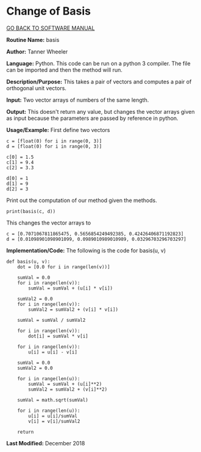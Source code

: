 # Change of Basis

[GO BACK TO SOFTWARE MANUAL](https://tannerwheeler.github.io/math4610/softwareManual/softwareManual)

**Routine Name:** basis

**Author:** Tanner Wheeler

**Language:** Python. This code can be run on a python 3 compiler. The file can be imported and then the method will run.

**Description/Purpose:** This takes a pair of vectors and computes a pair of orthogonal unit vectors. 

**Input:** Two vector arrays of numbers of the same length.

**Output:** This doesn't return any value, but changes the vector arrays given as input because the parameters are passed by reference in python.

**Usage/Example:** 
First define two vectors
```
c = [float(0) for i in range(0, 3)]
d = [float(0) for i in range(0, 3)]

c[0] = 1.5
c[1] = 9.4
c[2] = 3.3

d[0] = 1
d[1] = 9
d[2] = 3
```
Print out the computation of our method given the methods.
```
print(basis(c, d))
```
This changes the vector arrays to
```
c = [0.7071067811865475, 0.5656854249492385, 0.42426406871192823]
d = [0.01098901098901099, 0.0989010989010989, 0.03296703296703297]
```


**Implementation/Code:** The following is the code for basis(u, v)
```
def basis(u, v):
    dot = [0.0 for i in range(len(v))]
    
    sumVal = 0.0
    for i in range(len(v)):
        sumVal = sumVal + (u[i] * v[i])
        
    sumVal2 = 0.0
    for i in range(len(v)):
        sumVal2 = sumVal2 + (v[i] * v[i])
        
    sumVal = sumVal / sumVal2
    
    for i in range(len(v)):
        dot[i] = sumVal * v[i]
        
    for i in range(len(v)):
        u[i] = u[i] - v[i]
        
    sumVal = 0.0
    sumVal2 = 0.0
    
    for i in range(len(u)):
        sumVal = sumVal + (u[i]**2)
        sumVal2 = sumVal2 + (v[i]**2)
        
    sumVal = math.sqrt(sumVal)
    
    for i in range(len(u)):
        u[i] = u[i]/sumVal
        v[i] = v[i]/sumVal2
        
    return
```

**Last Modified:** December 2018
